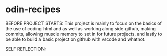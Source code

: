 # odin-recipes

BEFORE PROJECT STARTS:
This project is mainly to focus on the basics of the use of coding html and as well as working along side github, making commits, allowing muscle memory to set in for future projects, and lastly to be able to build a basic project on github with vscode and whatnot.

SELF REFLECTION:
